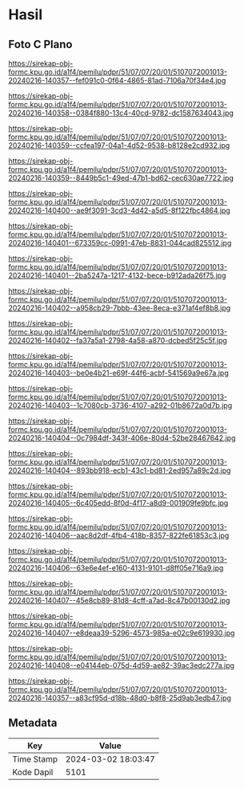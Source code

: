 # Hasil

## Foto C Plano

https://sirekap-obj-formc.kpu.go.id/a1f4/pemilu/pdpr/51/07/07/20/01/5107072001013-20240216-140357--fef091c0-0f64-4865-81ad-7106a70f34e4.jpg

https://sirekap-obj-formc.kpu.go.id/a1f4/pemilu/pdpr/51/07/07/20/01/5107072001013-20240216-140358--0384f880-13c4-40cd-9782-dc1587634043.jpg

https://sirekap-obj-formc.kpu.go.id/a1f4/pemilu/pdpr/51/07/07/20/01/5107072001013-20240216-140359--ccfea197-04a1-4d52-9538-b8128e2cd932.jpg

https://sirekap-obj-formc.kpu.go.id/a1f4/pemilu/pdpr/51/07/07/20/01/5107072001013-20240216-140359--8449b5c1-49ed-47b1-bd62-cec630ae7722.jpg

https://sirekap-obj-formc.kpu.go.id/a1f4/pemilu/pdpr/51/07/07/20/01/5107072001013-20240216-140400--ae9f3091-3cd3-4d42-a5d5-8f122fbc4864.jpg

https://sirekap-obj-formc.kpu.go.id/a1f4/pemilu/pdpr/51/07/07/20/01/5107072001013-20240216-140401--673359cc-0991-47eb-8831-044cad825512.jpg

https://sirekap-obj-formc.kpu.go.id/a1f4/pemilu/pdpr/51/07/07/20/01/5107072001013-20240216-140401--2ba5247a-1217-4132-bece-b912ada26f75.jpg

https://sirekap-obj-formc.kpu.go.id/a1f4/pemilu/pdpr/51/07/07/20/01/5107072001013-20240216-140402--a958cb29-7bbb-43ee-8eca-e371af4ef8b8.jpg

https://sirekap-obj-formc.kpu.go.id/a1f4/pemilu/pdpr/51/07/07/20/01/5107072001013-20240216-140402--fa37a5a1-2798-4a58-a870-dcbed5f25c5f.jpg

https://sirekap-obj-formc.kpu.go.id/a1f4/pemilu/pdpr/51/07/07/20/01/5107072001013-20240216-140403--be0e4b21-e69f-44f6-acbf-541569a9e67a.jpg

https://sirekap-obj-formc.kpu.go.id/a1f4/pemilu/pdpr/51/07/07/20/01/5107072001013-20240216-140403--1c7080cb-3736-4107-a292-01b8672a0d7b.jpg

https://sirekap-obj-formc.kpu.go.id/a1f4/pemilu/pdpr/51/07/07/20/01/5107072001013-20240216-140404--0c7984df-343f-406e-80d4-52be28467642.jpg

https://sirekap-obj-formc.kpu.go.id/a1f4/pemilu/pdpr/51/07/07/20/01/5107072001013-20240216-140404--893bb918-ecb1-43c1-bd81-2ed957a89c2d.jpg

https://sirekap-obj-formc.kpu.go.id/a1f4/pemilu/pdpr/51/07/07/20/01/5107072001013-20240216-140405--6c405edd-8f0d-4f17-a8d9-001909fe9bfc.jpg

https://sirekap-obj-formc.kpu.go.id/a1f4/pemilu/pdpr/51/07/07/20/01/5107072001013-20240216-140406--aac8d2df-4fb4-418b-8357-822fe61853c3.jpg

https://sirekap-obj-formc.kpu.go.id/a1f4/pemilu/pdpr/51/07/07/20/01/5107072001013-20240216-140406--63e6e4ef-e160-4131-9101-d8ff05e716a9.jpg

https://sirekap-obj-formc.kpu.go.id/a1f4/pemilu/pdpr/51/07/07/20/01/5107072001013-20240216-140407--45e8cb89-81d8-4cff-a7ad-8c47b00130d2.jpg

https://sirekap-obj-formc.kpu.go.id/a1f4/pemilu/pdpr/51/07/07/20/01/5107072001013-20240216-140407--e8deaa39-5296-4573-985a-e02c9e619930.jpg

https://sirekap-obj-formc.kpu.go.id/a1f4/pemilu/pdpr/51/07/07/20/01/5107072001013-20240216-140408--e04144eb-075d-4d59-ae82-39ac3edc277a.jpg

https://sirekap-obj-formc.kpu.go.id/a1f4/pemilu/pdpr/51/07/07/20/01/5107072001013-20240216-140357--a83cf95d-d18b-48d0-b8f8-25d9ab3edb47.jpg


## Metadata

| Key        | Value               |
| ---------- | ------------------- |
| Time Stamp | 2024-03-02 18:03:47 |
| Kode Dapil | 5101                |



